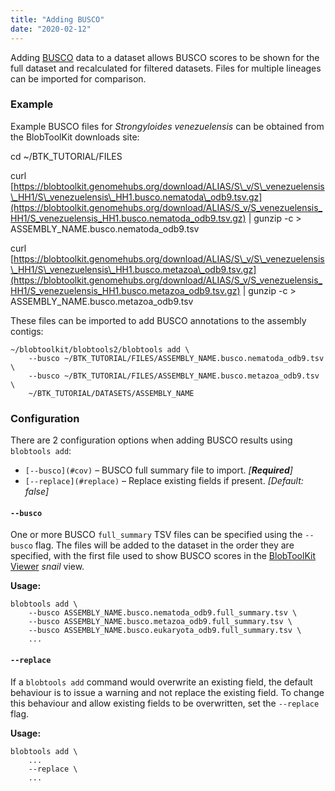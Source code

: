 ```yaml
---
title: "Adding BUSCO"
date: "2020-02-12"
---
```


Adding [BUSCO](https://busco.ezlab.org) data to a dataset allows BUSCO scores to be shown for the full dataset and recalculated for filtered datasets. Files for multiple lineages can be imported for comparison.

### Example

Example BUSCO files for _Strongyloides venezuelensis_ can be obtained from the BlobToolKit downloads site:

cd ~/BTK\_TUTORIAL/FILES

curl [https://blobtoolkit.genomehubs.org/download/ALIAS/S\_v/S\_venezuelensis\_HH1/S\_venezuelensis\_HH1.busco.nematoda\_odb9.tsv.gz](https://blobtoolkit.genomehubs.org/download/ALIAS/S_v/S_venezuelensis_HH1/S_venezuelensis_HH1.busco.nematoda_odb9.tsv.gz) | gunzip -c > ASSEMBLY\_NAME.busco.nematoda\_odb9.tsv

curl [https://blobtoolkit.genomehubs.org/download/ALIAS/S\_v/S\_venezuelensis\_HH1/S\_venezuelensis\_HH1.busco.metazoa\_odb9.tsv.gz](https://blobtoolkit.genomehubs.org/download/ALIAS/S_v/S_venezuelensis_HH1/S_venezuelensis_HH1.busco.metazoa_odb9.tsv.gz) | gunzip -c > ASSEMBLY\_NAME.busco.metazoa\_odb9.tsv

These files can be imported to add BUSCO annotations to the assembly contigs:

```
~/blobtoolkit/blobtools2/blobtools add \
    --busco ~/BTK_TUTORIAL/FILES/ASSEMBLY_NAME.busco.nematoda_odb9.tsv \
    --busco ~/BTK_TUTORIAL/FILES/ASSEMBLY_NAME.busco.metazoa_odb9.tsv \
    ~/BTK_TUTORIAL/DATASETS/ASSEMBLY_NAME
```

### Configuration

There are 2 configuration options when adding BUSCO results using `blobtools add`:

- `[--busco](#cov)` – BUSCO full summary file to import. _\[_**_Required_**_\]_
- `[--replace](#replace)` – Replace existing fields if present. _\[Default: false\]_

#### `--busco`

One or more BUSCO `full_summary` TSV files can be specified using the `--busco` flag. The files will be added to the dataset in the order they are specified, with the first file used to show BUSCO scores in the [BlobToolKit Viewer](https://blobtoolkit.genomehubs.org/btk-viewer/) _snail_ view.

**Usage:**

```
blobtools add \
    --busco ASSEMBLY_NAME.busco.nematoda_odb9.full_summary.tsv \
    --busco ASSEMBLY_NAME.busco.metazoa_odb9.full_summary.tsv \
    --busco ASSEMBLY_NAME.busco.eukaryota_odb9.full_summary.tsv \
    ...
```

#### `--replace`

If a `blobtools add` command would overwrite an existing field, the default behaviour is to issue a warning and not replace the existing field. To change this behaviour and allow existing fields to be overwritten, set the `--replace` flag.

**Usage:**

```
blobtools add \
    ...
    --replace \ 
    ...
```
